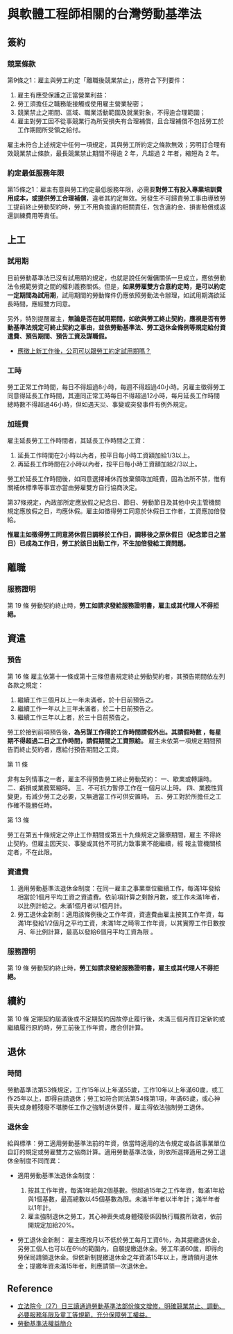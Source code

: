 # 與軟體工程師相關的台灣勞動基準法

## 簽約

### 競業條款

第9條之1：雇主與勞工約定「離職後競業禁止」，應符合下列要件：

1. 雇主有應受保護之正當營業利益：
1. 勞工須擔任之職務能接觸或使用雇主營業秘密；
1. 競業禁止之期間、區域、職業活動範圍及就業對象，不得逾合理範圍；
1. 雇主對勞工因不從事競業行為所受損失有合理補償，且合理補償不包括勞工於工作期間所受領之給付。

雇主未符合上述規定中任何一項規定，其與勞工所約定之條款無效；另明訂合理有效競業禁止條款，最長競業禁止期間不得逾 2 年，凡超過 2 年者，縮短為 2 年。

### 約定最低服務年限

第15條之1：雇主有意與勞工約定最低服務年限，必需要**對勞工有投入專業培訓費用成本，或提供勞工合理補償**，違者其約定無效。另發生不可歸責勞工事由導致勞工提前終止勞動契約時，勞工不用負擔違約相關責任，包含違約金、損害賠償或返還訓練費用等責任。

## 上工

### 試用期

目前勞動基準法已沒有試用期的規定，也就是說任何僱傭關係一旦成立，應依勞動法令規範勞資之間的權利義務關係。但是，**如果勞雇雙方合意約定時，是可以約定一定期間為試用期**，試用期間的勞動條件仍應依照勞動法令辦理，如試用期滿欲延長時間，應經雙方同意。

另外，特別提醒雇主，**無論是否在試用期間，如欲與勞工終止契約，應視是否有勞動基準法規定可終止契約之事由，並依勞動基準法、勞工退休金條例等規定給付資遣費、預告期間、預告工資及謀職假。**

* [應徵上新工作後，公司可以跟勞工約定試用期嗎？](http://bola.gov.taipei/ct.asp?xItem=127549109&ctNode=78993&mp=116003)

### 工時

勞工正常工作時間，每日不得超過8小時，每週不得超過40小時。另雇主徵得勞工同意得延長工作時間，其連同正常工時每日不得超過12小時，每月延長工作時間總時數不得超過46小時，但如遇天災、事變或突發事件有例外規定。

### 加班費

雇主延長勞工工作時間者，其延長工作時間之工資：

1. 延長工作時間在2小時以內者，按平日每小時工資額加給1/3以上。
1. 再延長工作時間在2小時以內者，按平日每小時工資額加給2/3以上。

勞工於延長工作時間後，如同意選擇補休而放棄領取加班費，固為法所不禁，惟有關補休標準等事宜亦當由勞雇雙方自行協商決定。

第37條規定，內政部所定應放假之紀念日、節日、勞動節日及其他中央主管機關規定應放假之日，均應休假。雇主如徵得勞工同意於休假日工作者，工資應加倍發給。

**惟雇主如徵得勞工同意將休假日調移於工作日，調移後之原休假日（紀念節日之當日）已成為工作日，勞工於該日出勤工作，不生加倍發給工資問題。**

## 離職

### 服務證明

第 19 條
勞動契約終止時，**勞工如請求發給服務證明書，雇主或其代理人不得拒絕。**

## 資遣

### 預告

第 16 條
雇主依第十一條或第十三條但書規定終止勞動契約者，其預告期間依左列各款之規定：

1. 繼續工作三個月以上一年未滿者，於十日前預告之。
1. 繼續工作一年以上三年未滿者，於二十日前預告之。
1. 繼續工作三年以上者，於三十日前預告之。

勞工於接到前項預告後，**為另謀工作得於工作時間請假外出。其請假時數 ，每星期不得超過二日之工作時間，請假期間之工資照給。**
雇主未依第一項規定期間預告而終止契約者，應給付預告期間之工資。

第 11 條

非有左列情事之一者，雇主不得預告勞工終止勞動契約：
一、歇業或轉讓時。
二、虧損或業務緊縮時。
三、不可抗力暫停工作在一個月以上時。
四、業務性質變更，有減少勞工之必要，又無適當工作可供安置時。
五、勞工對於所擔任之工作確不能勝任時。

第 13 條

勞工在第五十條規定之停止工作期間或第五十九條規定之醫療期間，雇主
不得終止契約。但雇主因天災、事變或其他不可抗力致事業不能繼續，經
報主管機關核定者，不在此限。

### 資遣費

1. 適用勞動基準法退休金制度：在同一雇主之事業單位繼續工作，每滿1年發給相當於1個月平均工資之資遣費。依前項計算之剩餘月數，或工作未滿1年者，以比例計給之。未滿1個月者以1個月計。
1. 勞工退休金新制：適用該條例後之工作年資，資遣費由雇主按其工作年資，每滿1年發給1/2個月之平均工資，未滿1年之畸零工作年資，以其實際工作日數按月、年比例計算，最高以發給6個月平均工資為限 。

### 服務證明

第 19 條
勞動契約終止時，**勞工如請求發給服務證明書，雇主或其代理人不得拒絕。**

## 續約

第 10 條 定期契約屆滿後或不定期契約因故停止履行後，未滿三個月而訂定新約或繼續履行原約時，勞工前後工作年資，應合併計算。

## 退休

### 時間

勞動基準法第53條規定，工作15年以上年滿55歲，工作10年以上年滿60歲，或工作25年以上，即得自請退休；勞工如符合同法第54條第1項，年滿65歲，或心神喪失或身體殘廢不堪勝任工作之強制退休要件，雇主得依法強制勞工退休。

### 退休金

給與標準：勞工適用勞動基準法前的年資，依當時適用的法令規定或各該事業單位自訂的規定或勞雇雙方之協商計算。適用勞動基準法後，則依所選擇適用之勞工退休金制度不同而異：

* 適用勞動基準法退休金制度：
    1. 按其工作年資，每滿1年給與2個基數。但超過15年之工作年資，每滿1年給與1個基數，最高總數以45個基數為限。未滿半年者以半年計；滿半年者以1年計。
    1. 雇主強制退休之勞工，其心神喪失或身體殘廢係因執行職務所致者，依前開規定加給20%。

* 勞工退休金新制：
    雇主應按月以不低於勞工每月工資6％，為其提繳退休金，另勞工個人也可以在6％的範圍內，自願提繳退休金。勞工年滿60歲，即得向勞保局請領退休金。但依新制提繳退休金之年資滿15年以上，應請領月退休金；提繳年資未滿15年者，則應請領一次退休金。

## Reference

* [立法院今（27）日三讀通過勞動基準法部份條文增修，明確競業禁止、調動、必要服務年限及童工等規範，充分保障勞工權益。](https://www.mol.gov.tw/announcement/2099/24198/)
* [勞動基準法權益簡介](https://www.mol.gov.tw/topic/3066/5837/19493/)